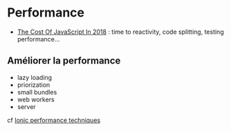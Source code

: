 # Performance

- [The Cost Of JavaScript In 2018](https://medium.com/@addyosmani/the-cost-of-javascript-in-2018-7d8950fbb5d4) : time to reactivity, code splitting, testing performance...


## Améliorer la performance

- lazy loading
- priorization
- small bundles
- web workers
- server

cf [Ionic performance techniques](https://github.com/manucorporat/perf-apis-2/blob/dcec287625cd4d6aca5e92ad2ad52b0f7fdb1989/performance-techniques.pdf)
